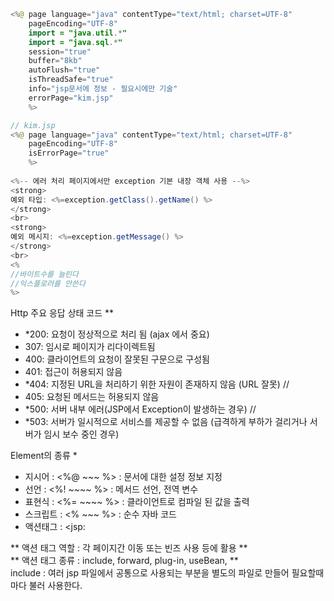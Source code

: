 ```java
<%@ page language="java" contentType="text/html; charset=UTF-8"
    pageEncoding="UTF-8"
    import = "java.util.*"
    import = "java.sql.*"
    session="true"
    buffer="8kb"
    autoFlush="true"
    isThreadSafe="true"
    info="jsp문서에 정보 - 필요시에만 기술"
    errorPage="kim.jsp"
    %>
```

```java
// kim.jsp
<%@ page language="java" contentType="text/html; charset=UTF-8"
    pageEncoding="UTF-8"
    isErrorPage="true"
    %>
    
<%-- 에러 처리 페이지에서만 exception 기본 내장 객체 사용 --%>
<strong>
예외 타입: <%=exception.getClass().getName() %>
</strong>
<br>
<strong>
예외 메시지: <%=exception.getMessage() %>
</strong>
<br>
<%
//바이트수를 늘린다
//익스플로러를 안쓴다
%>
```
  
Http 주요 응답 상태 코드 **  
- *200: 요청이 정상적으로 처리 됨 (ajax 에서 중요)
- 307: 임시로 페이지가 리다이렉트됨
- 400: 클라이언트의 요청이 잘못된 구문으로 구성됨
- 401: 접근이 허용되지 않음
- *404: 지정된 URL을 처리하기 위한 자원이 존재하지 않음 (URL 잘못) //
- 405: 요청된 메서드는 허용되지 않음
- *500: 서버 내부 에러(JSP에서 Exception이 발생하는 경우) //
- *503: 서버가 일시적으로 서비스를 제공할 수 없음 (급격하게 부하가 걸리거나 서버가 임시 보수 중인 경우) 
  
Element의 종류 *  
- 지시어 : <%@ ~~~ %> : 문서에 대한 설정 정보 지정
- 선언 : <%! ~~~~ %> : 메서드 선언, 전역 변수
- 표현식 : <%= ~~~~ %> : 클라이언트로 컴파일 된 값을 출력
- 스크립트 : <% ~~~ %> : 순수 자바 코드
- 액션태그 : <jsp:
  
** 액션 태그 역할 : 각 페이지간 이동 또는 빈즈 사용 등에 활용 **   
** 액션 태그 종류 : include, forward, plug-in, useBean,  **  
include : 여러 jsp 파일에서 공통으로 사용되는 부분을 별도의 파일로 만들어
필요할때마다 불러 사용한다.
